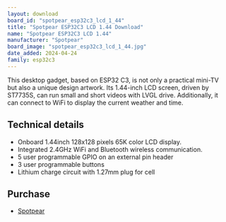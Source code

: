 ```yaml
---
layout: download
board_id: "spotpear_esp32c3_lcd_1_44"
title: "Spotpear ESP32C3 LCD 1.44 Download"
name: "Spotpear ESP32C3 LCD 1.44"
manufacturer: "Spotpear"
board_image: "spotpear_esp32c3_lcd_1_44.jpg"
date_added: 2024-04-24
family: esp32c3
---
```


This desktop gadget, based on ESP32 C3, is not only a practical mini-TV but also a unique design artwork. Its 1.44-inch LCD screen, driven by ST7735S, can run small and short videos with LVGL drive. Additionally, it can connect to WiFi to display the current weather and time.

## Technical details

 - Onboard 1.44inch 128x128 pixels 65K color LCD display.
 - Integrated 2.4GHz WiFi and Bluetooth wireless communication.
 - 5 user programmable GPIO on an external pin header
 - 3 user programmable buttons
 - Lithium charge circuit with 1.27mm plug for cell

## Purchase
* [Spotpear](https://spotpear.com/index/product/detail/id/1354.html)
